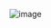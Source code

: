 ![image](https://user-images.githubusercontent.com/42135673/232808462-ca0e90ee-9ee5-49cb-a2e6-4352da7946f5.png)
